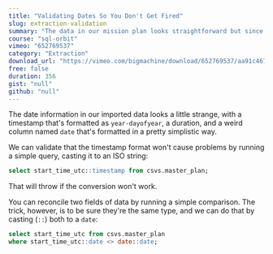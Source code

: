 ```yaml
---
title: "Validating Dates So You Don't Get Fired"
slug: extraction-validation
summary: "The data in our mission plan looks straightforward but since it's a plan that is based on dates, we need to jump right into validating those dates. Thankfully for us, Postgres is outstanding at date and time functionality!"
course: "sql-orbit"
vimeo: "652769537"
category: "Extraction"
download_url: "https://vimeo.com/bigmachine/download/652769537/aa91c46700"
free: false
duration: 356
gist: "null"
github: "null"
---
```


The date information in our imported data looks a little strange, with a timestamp that's formatted as `year-dayofyear`, a duration, and a weird column named `date` that's formatted in a pretty simplistic way.

We can validate that the timestamp format won't cause problems by running a simple query, casting it to an ISO string:

```sql
select start_time_utc::timestamp from csvs.master_plan;
```

That will throw if the conversion won't work.

You can reconcile two fields of data by running a simple comparison. The trick, however, is to be sure they're the same type, and we can do that by casting (`::`) both to a `date`:

```sql
select start_time_utc from csvs.master_plan
where start_time_utc::date <> date::date;
```
